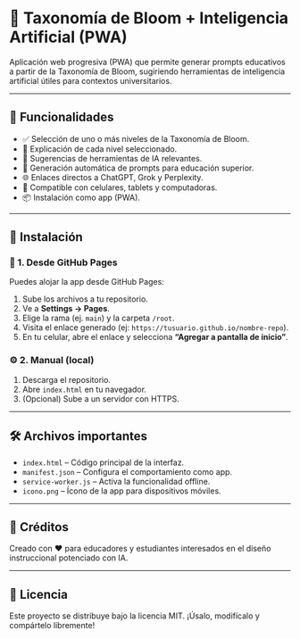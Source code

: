 # 📘 Taxonomía de Bloom + Inteligencia Artificial (PWA)

Aplicación web progresiva (PWA) que permite generar prompts educativos a partir de la Taxonomía de Bloom, sugiriendo herramientas de inteligencia artificial útiles para contextos universitarios.

---

## 🚀 Funcionalidades

- ✅ Selección de uno o más niveles de la Taxonomía de Bloom.
- 🧠 Explicación de cada nivel seleccionado.
- 🤖 Sugerencias de herramientas de IA relevantes.
- 🔄 Generación automática de prompts para educación superior.
- 🌐 Enlaces directos a ChatGPT, Grok y Perplexity.
- 📱 Compatible con celulares, tablets y computadoras.
- 📦 Instalación como app (PWA).

---

## 📲 Instalación

### 📌 1. Desde GitHub Pages

Puedes alojar la app desde GitHub Pages:

1. Sube los archivos a tu repositorio.
2. Ve a **Settings → Pages**.
3. Elige la rama (ej. `main`) y la carpeta `/root`.
4. Visita el enlace generado (ej: `https://tusuario.github.io/nombre-repo`).
5. En tu celular, abre el enlace y selecciona **“Agregar a pantalla de inicio”**.

### ⚙️ 2. Manual (local)

1. Descarga el repositorio.
2. Abre `index.html` en tu navegador.
3. (Opcional) Sube a un servidor con HTTPS.

---

## 🛠️ Archivos importantes

- `index.html` – Código principal de la interfaz.
- `manifest.json` – Configura el comportamiento como app.
- `service-worker.js` – Activa la funcionalidad offline.
- `icono.png` – Ícono de la app para dispositivos móviles.

---

## 🌟 Créditos

Creado con ❤️ para educadores y estudiantes interesados en el diseño instruccional potenciado con IA.

---

## 📄 Licencia

Este proyecto se distribuye bajo la licencia MIT. ¡Úsalo, modifícalo y compártelo libremente!
